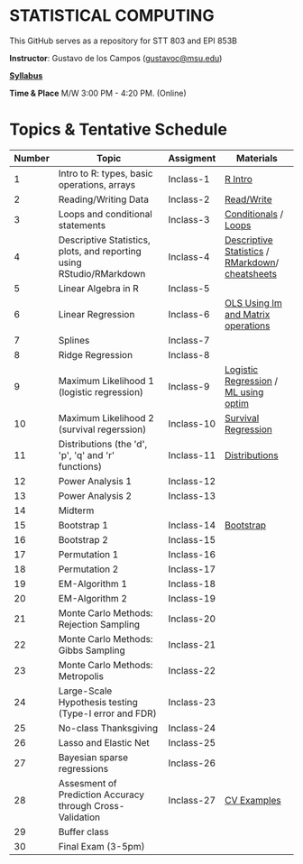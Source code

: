 # STATISTICAL COMPUTING


This GitHub serves as a repository for STT 803 and EPI 853B

**Instructor**: Gustavo de los Campos (gustavoc@msu.edu)

**[Syllabus](https://app.box.com/s/4l7zea2zvqa1kq3137tujqdx0opiif1z)**

**Time & Place** M/W 	3:00 PM - 4:20 PM. (Online)

# Topics & Tentative Schedule

|Number|Topic|Assigment|Materials|
|----|----|----|----|
|1|Intro to R: types, basic operations, arrays|Inclass-1|[R Intro](https://github.com/gdlc/STAT_COMP/blob/master/RIntro.md)|
|2|Reading/Writing Data|Inclass-2|[Read/Write](https://github.com/gdlc/STAT_COMP/blob/master/RIntro.md#read-write)|
|3|Loops and conditional statements|Inclass-3|[Conditionals](https://github.com/QuantGen/RIntro#conditionals) / [Loops](https://github.com/gdlc/STAT_COMP/blob/master/RIntro.md#loops)|
|4|Descriptive Statistics, plots, and reporting using RStudio/RMarkdown|Inclass-4| [Descriptive Statistics](https://github.com/gdlc/STAT_COMP/blob/master/RIntro.md#descriptives) / [RMarkdown](https://rmarkdown.rstudio.com/lesson-1.html)/ [cheatsheets](https://rmarkdown.rstudio.com/lesson-15.html)|
|5|Linear Algebra in R|Inclass-5||
|6|Linear Regression|Inclass-6|[OLS Using lm and Matrix operations](https://github.com/gdlc/STAT_COMP/blob/master/OLS.md)|
|7|Splines|Inclass-7||
|8|Ridge Regression|Inclass-8||
|9|Maximum Likelihood 1 (logistic regression)|Inclass-9|[Logistic Regression](https://github.com/gdlc/STAT_COMP/blob/master/LogisticRegression.pdf) / [ML using optim](https://github.com/gdlc/STAT_COMP/blob/master/LogisticRegression.md)|
|10|Maximum Likelihood 2 (survival regerssion)|Inclass-10|[Survival Regression](https://github.com/gdlc/STAT_COMP/blob/master/ParametericSurvivalRegression.md) |
|11|Distributions (the 'd', 'p', 'q' and 'r' functions)|Inclass-11|[Distributions](https://github.com/gdlc/STAT_COMP/blob/master/RIntro.md#distributions)|
|12|Power Analysis 1|Inclass-12||
|13|Power Analysis 2|Inclass-13||
|14|Midterm|||
|15|Bootstrap 1|Inclass-14|[Bootstrap](https://github.com/gdlc/STAT_COMP/blob/master/BOOTSTRAP.md)|
|16|Bootstrap 2|Inclass-15||
|17| Permutation 1|Inclass-16||
|18|Permutation 2|Inclass-17||
|19|EM-Algorithm 1|Inclass-18||
|20|EM-Algorithm 2|Inclass-19||
|21|Monte Carlo Methods: Rejection Sampling|Inclass-20||
|22|Monte Carlo Methods: Gibbs Sampling|Inclass-21||
|23|Monte Carlo Methods: Metropolis|Inclass-22||
|24|Large-Scale Hypothesis testing (Type-I error and FDR)|Inclass-23|||
|25|No-class Thanksgiving|Inclass-24||
|26|Lasso and Elastic Net |Inclass-25||
|27|Bayesian sparse regressions|Inclass-26||
|28|Assesment of Prediction Accuracy through Cross-Validation|Inclass-27|[CV Examples](https://github.com/gdlc/STAT_COMP/blob/master/CROSSVALIDATION.md)|
|29|Buffer class|||
|30|Final Exam (3-5pm)|||
